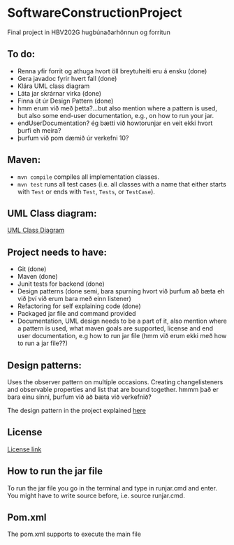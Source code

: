 # SoftwareConstructionProject

Final project in HBV202G hugbúnaðarhönnun og forritun

## To do:

* Renna yfir forrit og athuga hvort öll breytuheiti eru á ensku (done)
* Gera javadoc fyrir hvert fall (done)
* Klára UML class diagram
* Láta jar skrárnar virka (done) 
* Finna út úr Design Pattern (done)
* hmm erum við með þetta?...but also mention where a pattern is used, but also some end-user documentation, e.g., on how to run your jar.
* endUserDocumentation? ég bætti við howtorunjar en veit ekki hvort þurfi eh meira?
* þurfum við pom dæmið úr verkefni 10?

## Maven:

- `mvn compile` compiles all implementation classes.
- `mvn test` runs all test cases (i.e. all classes with a name that either starts with `Test` or ends
  with `Test`, `Tests`, or `TestCase`).

## UML Class diagram:

[UML Class Diagram](src/site/resources/UMLClassDiagram.png)

## Project needs to have:

* Git (done)
* Maven (done)
* Junit tests for backend (done)
* Design patterns (done semi, bara spurning hvort við þurfum að bæta eh við því við erum bara með einn listener)
* Refactoring for self explaining code (done)
* Packaged jar file and command provided
* Documentation, UML design needs to be a part of it, also mention where a pattern is used, what maven goals are
  supported, license and end user documentation, e.g how to run jar file (hmm við erum ekki með how to run a jar file??)

## Design patterns:

Uses the observer pattern on multiple occasions. Creating changelisteners and observable properties and list that are
bound together. hmmm það er bara einu sinni, þurfum við að bæta við verkefnið?

The design pattern in the project explained [here](DesignPattern)

## License
[License link](LICENSE)

## How to run the jar file

To run the jar file you go in the terminal and type in runjar.cmd and enter. You might have to write source before, i.e. source runjar.cmd.

## Pom.xml
The pom.xml supports to execute the main file

